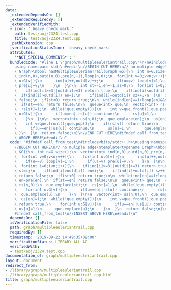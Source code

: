 ```yaml
---
data:
  _extendedDependsOn: []
  _extendedRequiredBy: []
  _extendedVerifiedWith:
  - icon: ':heavy_check_mark:'
    path: test/aoj/2324.test.cpp
    title: test/aoj/2324.test.cpp
  _pathExtension: cpp
  _verificationStatusIcon: ':heavy_check_mark:'
  attributes:
    '*NOT_SPECIAL_COMMENTS*': ''
  bundledCode: "#line 1 \"graph/multipleeuleriantrail.cpp\"\n\n#include<bits/stdc++.h>\n\
    using namespace std;\n#endif\n//BEGIN CUT HERE\n// no muliple edge\ntemplate<typename\
    \ Graph>\nbool hasMultipleEulerianTrail(Graph &G){\n  int n=G.size();\n  vector<int>\
    \ ind(n,0),outd(n,0),pre(n,-1),loop(n,0);\n  for(int v=0;v<n;v++){\n    for(int\
    \ u:G[v]){\n      ind[u]++,outd[v]++;\n      if(u==v) loop[v]=1;\n      if(u!=v)\
    \ pre[u]=v;\n    }\n  }\n\n  int st=-1,en=-1,sz=0;\n  for(int i=0;i<n;i++){\n\
    \    if(ind[i]>=3||outd[i]>=3) return true;\n    if(ind[i]<outd[i]) st=i;\n  \
    \  if(ind[i]>outd[i]) en=i;\n    if(ind[i]+outd[i]) sz++;\n  }\n  if(sz<2) return\
    \ false;\n  if(st<0) return true;\n\n  while(ind[en]==1+loop[en]&&st!=en) en=pre[en];\n\
    \  if(st==en) return false;\n\n  queue<int> que;\n  vector<int> rs(n,0);\n  que.emplace(st);\n\
    \  rs[st]=1;\n  while(!que.empty()){\n    int v=que.front();que.pop();\n    for(int\
    \ u:G[v]){\n      if(u==en||rs[u]) continue;\n      rs[u]=1;\n      que.emplace(u);\n\
    \    }\n  }\n\n  vector<int> us(n,0);\n  que.emplace(en);\n  us[en]=1;\n  while(!que.empty()){\n\
    \    int v=que.front();que.pop();\n    if(rs[v]) return true;\n    for(int u:G[v]){\n\
    \      if(u==en||us[u]) continue;\n      us[u]=1;\n      que.emplace(u);\n   \
    \ }\n  }\n  return false;\n}\n//END CUT HERE\n#ifndef call_from_test\n//INSERT\
    \ ABOVE HERE\n#endif\n"
  code: "#ifndef call_from_test\n#include<bits/stdc++.h>\nusing namespace std;\n#endif\n\
    //BEGIN CUT HERE\n// no muliple edge\ntemplate<typename Graph>\nbool hasMultipleEulerianTrail(Graph\
    \ &G){\n  int n=G.size();\n  vector<int> ind(n,0),outd(n,0),pre(n,-1),loop(n,0);\n\
    \  for(int v=0;v<n;v++){\n    for(int u:G[v]){\n      ind[u]++,outd[v]++;\n  \
    \    if(u==v) loop[v]=1;\n      if(u!=v) pre[u]=v;\n    }\n  }\n\n  int st=-1,en=-1,sz=0;\n\
    \  for(int i=0;i<n;i++){\n    if(ind[i]>=3||outd[i]>=3) return true;\n    if(ind[i]<outd[i])\
    \ st=i;\n    if(ind[i]>outd[i]) en=i;\n    if(ind[i]+outd[i]) sz++;\n  }\n  if(sz<2)\
    \ return false;\n  if(st<0) return true;\n\n  while(ind[en]==1+loop[en]&&st!=en)\
    \ en=pre[en];\n  if(st==en) return false;\n\n  queue<int> que;\n  vector<int>\
    \ rs(n,0);\n  que.emplace(st);\n  rs[st]=1;\n  while(!que.empty()){\n    int v=que.front();que.pop();\n\
    \    for(int u:G[v]){\n      if(u==en||rs[u]) continue;\n      rs[u]=1;\n    \
    \  que.emplace(u);\n    }\n  }\n\n  vector<int> us(n,0);\n  que.emplace(en);\n\
    \  us[en]=1;\n  while(!que.empty()){\n    int v=que.front();que.pop();\n    if(rs[v])\
    \ return true;\n    for(int u:G[v]){\n      if(u==en||us[u]) continue;\n     \
    \ us[u]=1;\n      que.emplace(u);\n    }\n  }\n  return false;\n}\n//END CUT HERE\n\
    #ifndef call_from_test\n//INSERT ABOVE HERE\n#endif\n"
  dependsOn: []
  isVerificationFile: false
  path: graph/multipleeuleriantrail.cpp
  requiredBy: []
  timestamp: '2019-09-22 14:49:35+09:00'
  verificationStatus: LIBRARY_ALL_AC
  verifiedWith:
  - test/aoj/2324.test.cpp
documentation_of: graph/multipleeuleriantrail.cpp
layout: document
redirect_from:
- /library/graph/multipleeuleriantrail.cpp
- /library/graph/multipleeuleriantrail.cpp.html
title: graph/multipleeuleriantrail.cpp
---
```

